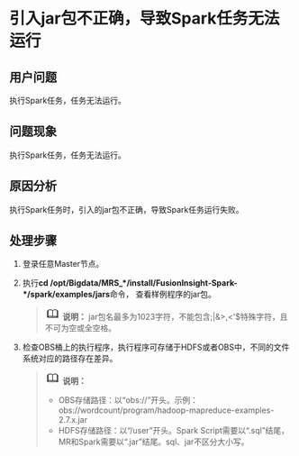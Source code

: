 # 引入jar包不正确，导致Spark任务无法运行<a name="mrs_03_0037"></a>

## 用户问题<a name="section18305143583116"></a>

执行Spark任务，任务无法运行。

## 问题现象<a name="section117424454313"></a>

执行Spark任务，任务无法运行。

## 原因分析<a name="section1237061220324"></a>

执行Spark任务时，引入的jar包不正确，导致Spark任务运行失败。

## 处理步骤<a name="section19592015143711"></a>

1.  登录任意Master节点。
2.  执行**cd /opt/Bigdata/MRS\_\*/install/FusionInsight-Spark-\*/spark/examples/jars**命令， 查看样例程序的jar包。

    >![](public_sys-resources/icon-note.gif) **说明：** 
    >jar包名最多为1023字符，不能包含;|&\>,<'$特殊字符，且不可为空或全空格。

3.  检查OBS桶上的执行程序，执行程序可存储于HDFS或者OBS中，不同的文件系统对应的路径存在差异。

    >![](public_sys-resources/icon-note.gif) **说明：** 
    >-   OBS存储路径：以“obs://”开头。示例：obs://wordcount/program/hadoop-mapreduce-examples-2.7.x.jar
    >-   HDFS存储路径：以“/user”开头。Spark Script需要以“.sql”结尾，MR和Spark需要以“.jar”结尾。sql、jar不区分大小写。



